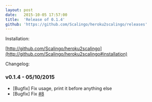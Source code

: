 ```yaml
---
layout:	post
date:	2015-10-05 17:57:00
title:	'Release of 0.1.4'
github: 'https://github.com/Scalingo/heroku2scalingo/releases'
---
```


Installation:

[http://github.com/Scalingo/heroku2scalingo](http://github.com/Scalingo/heroku2scalingo#installation)

Changelog:

### v0.1.4 - 05/10/2015

* [Bugfix] Fix usage, print it before anything else
* [Bugfix] Fix [#8](http://github.com/Scalingo/heroku2scalingo/issues/8)
